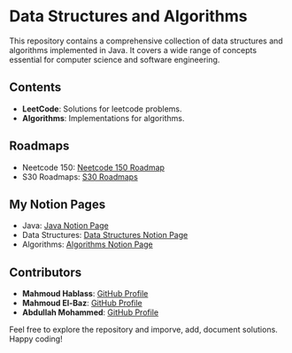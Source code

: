 # Data Structures and Algorithms

This repository contains a comprehensive collection of data structures and algorithms implemented in Java. It covers a wide range of concepts essential for computer science and software engineering.

## Contents

- **LeetCode**: Solutions for leetcode problems.
- **Algorithms**: Implementations for algorithms.

## Roadmaps

- Neetcode 150: [Neetcode 150 Roadmap](https://neetcode.io/roadmap)
- S30 Roadmaps: [S30 Roadmaps](https://docs.google.com/spreadsheets/u/0/d/1O_qwBKEESxXos-4auFjiU56RemuF2Fic--Mm7ABPvHA/htmlview)

## My Notion Pages
- Java: [Java Notion Page](https://walnut-crocus-562.notion.site/Java-4dfb0c26fa904f36b104a006d009c6af?pvs=4)
- Data Structures: [Data Structures Notion Page](https://walnut-crocus-562.notion.site/Data-Structures-a9df3164e6564c97a6277199a470125b?pvs=4)
- Algorithms: [Algorithms Notion Page](https://walnut-crocus-562.notion.site/Algorithms-12a6ce80c316800ea2ceca52df7be04d?pvs=4)

## Contributors

- **Mahmoud Hablass**: [GitHub Profile](https://github.com/MaHmoudHaBlaSs)
- **Mahmoud El-Baz**: [GitHub Profile](https://github.com/MHMOUD-ELBAZ)
- **Abdullah Mohammed**: [GitHub Profile](https://github.com/Abdallahmoh443)

Feel free to explore the repository and imporve, add, document solutions. Happy coding!
